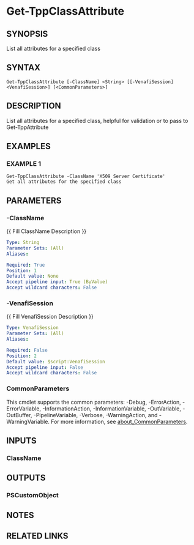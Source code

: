 # Get-TppClassAttribute

## SYNOPSIS
List all attributes for a specified class

## SYNTAX

```
Get-TppClassAttribute [-ClassName] <String> [[-VenafiSession] <VenafiSession>] [<CommonParameters>]
```

## DESCRIPTION
List all attributes for a specified class, helpful for validation or to pass to Get-TppAttribute

## EXAMPLES

### EXAMPLE 1
```
Get-TppClassAttribute -ClassName 'X509 Server Certificate'
Get all attributes for the specified class
```

## PARAMETERS

### -ClassName
{{ Fill ClassName Description }}

```yaml
Type: String
Parameter Sets: (All)
Aliases:

Required: True
Position: 1
Default value: None
Accept pipeline input: True (ByValue)
Accept wildcard characters: False
```

### -VenafiSession
{{ Fill VenafiSession Description }}

```yaml
Type: VenafiSession
Parameter Sets: (All)
Aliases:

Required: False
Position: 2
Default value: $script:VenafiSession
Accept pipeline input: False
Accept wildcard characters: False
```

### CommonParameters
This cmdlet supports the common parameters: -Debug, -ErrorAction, -ErrorVariable, -InformationAction, -InformationVariable, -OutVariable, -OutBuffer, -PipelineVariable, -Verbose, -WarningAction, and -WarningVariable. For more information, see [about_CommonParameters](http://go.microsoft.com/fwlink/?LinkID=113216).

## INPUTS

### ClassName
## OUTPUTS

### PSCustomObject
## NOTES

## RELATED LINKS
